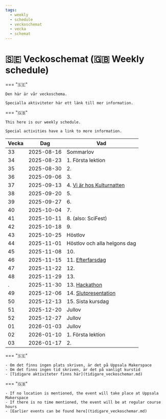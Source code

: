 ```yaml
---
tags:
  - weekly
  - schedule
  - veckoschemat
  - vecka
  - schemat
---
```


# 🇸🇪 Veckoschemat (🇬🇧 Weekly schedule)

=== "🇸🇪"

    Den här är vår veckoschema.

    Specialla aktiviteter här ett länk till mer information.

=== "🇬🇧"

    This here is our weekly schedule.

    Special activities have a link to more information.

Vecka| Dag      |Vad
-----|----------|-------------------------------------
33   |2025-08-16|Sommarlov
34   |2025-08-23| 1. Första lektion
35   |2025-08-30| 2.
36   |2025-09-06| 3.
37   |2025-09-13| 4. [Vi är hos Kulturnatten](verksamheter/20250913_kulturnatten/README.md)
38   |2025-09-20| 5.
39   |2025-09-27| 6.
40   |2025-10-04| 7.
41   |2025-10-11| 8. (also: SciFest)
42   |2025-10-18| 9.
43   |2025-10-25|Höstlov
44   |2025-11-01|Höstlov och alla helgons dag
45   |2025-11-08| 10.
46   |2025-11-15| 11. [Efterfarsdag](verksamheter/20251115_efterfarsdag/README.md)
47   |2025-11-22| 12.
48   |2025-11-29| 13.
.    |2025-11-30| 13. [Hackathon](verksamheter/20251130_hackathon/README.md)
49   |2025-12-06| 14. [Slutpresentation](verksamheter/20251206_slutpresentation/README.md)
50   |2025-12-13| 15. Sista kursdag
51   |2025-12-20|Jullov
52   |2025-12-27|Jullov
01   |2026-01-03|Jullov
02   |2026-01-10| 1. Första lektion
03   |2026-01-17| 2.

=== "🇸🇪"

    - Om det finns ingen plats skriven, är det på Uppsala Makerspace
    - Om det finns ingen tid skriven, är det på vanligt kurstid
    - [Tidigare aktiviteter finns här](tidigare_veckoschemar.md)

=== "🇬🇧"

    - If no location is mentioned, the event will take place at Uppsala Makerspace
    - If there is no time mentioned, the event will be at regular course hours
    - [Earlier events can be found here](tidigare_veckoschemar.md)
